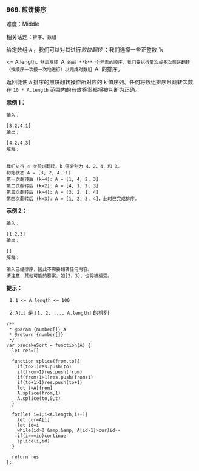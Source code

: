 ### 969. 煎饼排序

难度：Middle

相关话题：`排序`、`数组`

给定数组 `A` ，我们可以对其进行*煎饼翻转* ：我们选择一些正整数 `k

<= A.length` ，然后反转  `A`  的前 **k** 个元素的顺序。我们要执行零次或多次煎饼翻转（按顺序一次接一次地进行）以完成对数组  `A`  的排序。



返回能使 `A`  排序的煎饼翻转操作所对应的 k 值序列。任何将数组排序且翻转次数在 `10 * A.length`  范围内的有效答案都将被判断为正确。







**示例 1：** 



```
输入：

[3,2,4,1]
输出：

[4,2,4,3]
解释：


我们执行 4 次煎饼翻转，k 值分别为 4，2，4，和 3。
初始状态 A = [3, 2, 4, 1]
第一次翻转后 (k=4): A = [1, 4, 2, 3]
第二次翻转后 (k=2): A = [4, 1, 2, 3]
第三次翻转后 (k=4): A = [3, 2, 1, 4]
第四次翻转后 (k=3): A = [1, 2, 3, 4]，此时已完成排序。 
```


**示例 2：** 



```
输入：

[1,2,3]
输出：

[]
解释：

输入已经排序，因此不需要翻转任何内容。
请注意，其他可能的答案，如[3，3]，也将被接受。
```






**提示：** 




1.  `1 <= A.length <= 100` 

2.  `A[i]`  是 `[1, 2, ..., A.length]` 的排列




```
/**
 * @param {number[]} A
 * @return {number[]}
 */
var pancakeSort = function(A) {
  let res=[]
  
  function splice(from,to){
    if(to>1)res.push(to)
    if(from>1)res.push(from)
    if(from+1>1)res.push(from+1)
    if(to+1>1)res.push(to+1)
    let t=A[from]
    A.splice(from,1)
    A.splice(to,0,t)
  }
  
  for(let i=1;i<A.length;i++){
    let cur=A[i]
    let id=i
    while(id>0 &amp;&amp; A[id-1]>cur)id--
    if(i===id)continue
    splice(i,id)
  }
  
  return res
};
```

